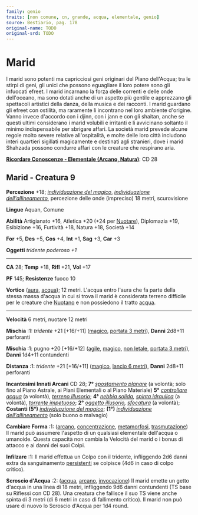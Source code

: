 ```yaml
---
family: genio
traits: [non comune, cn, grande, acqua, elementale, genio]
source: Bestiario, pag. 178
original-name: TODO
original-srd: TODO
---
```


# Marid

I marid sono potenti ma capricciosi geni originari del Piano dell'Acqua; tra le
stirpi di geni, gli unici che possono eguagliare il loro potere sono gli
infuocati efreet. I marid incarnano la forza delle correnti e delle onde
dell'oceano, ma sono dotati anche di un aspetto più gentile e apprezzano gli
spettacoli artistici della danza, della musica e dei racconti. I marid guardano
gli efreet con ostilità, ma raramente li incontrano nel loro ambiente d'origine.
Vanno invece d'accordo con i djinn, con i jann e con gli shaitan, anche se
questi ultimi considerano i marid volubili e irritanti e li avvicinano soltanto
il minimo indispensabile per sbrigare affari. La società marid prevede alcune
regole molto severe relative all'ospitalità, e molte delle loro città includono
interi quartieri sigillati magicamente e destinati agli stranieri, dove i marid
Shahzada possono condurre affari con le creature che respirano aria.

**[Ricordare Conoscenze - Elementale (Arcano, Natura)](/azioni/ricordare-conoscenze)**:
CD 28

## Marid - Creatura 9

**Percezione** +18;
_[individuazione del magico](/incantesimi/individuazione-del-magico)_,
_[individuazione dell'allineamento](/incantesimi/individuazione-dellallineamento)_,
percezione delle onde (impreciso) 18 metri, scurovisione

**Lingue** Aquan, Comune

**Abilità** Artigianato +16, Atletica +20 (+24 per [Nuotare](/azioni/nuotare)),
Diplomazia +19, Esibizione +16, Furtività +18, Natura +18, Società +14

**For** +5, **Des** +5, **Cos** +4, **Int** +1, **Sag** +3, **Car** +3

**Oggetti** _tridente poderoso +1_

---

**CA** 28; **Temp** +18, **Rifl** +21, **Vol** +17

**PF** 145; **Resistenze** fuoco 10

**Vortice** ([aura](/tratti/aura), [acqua](/tratti/acqua)); 12 metri. L'acqua
entro l'aura che fa parte della stessa massa d'acqua in cui si trova il marid è
considerata terreno difficile per le creature che [Nuotano](/azioni/nuotare) e
non possiedono il tratto [acqua](/tratti/acqua).

---

**Velocità** 6 metri, nuotare 12 metri

**Mischia** :1: _tridente_ +21 \[+16/+11] ([magico](/tratti/magico),
[portata 3 metri](/tratti/portata)), **Danni** 2d8+11 perforanti

**Mischia** :1: pugno +20 \[+16/+12] ([agile](/tratti/agile),
[magico](/tratti/magico), [non letale](/tratti/non-letale),
[portata 3 metri](/tratti/portata)), **Danni** 1d4+11 contundenti

**Distanza** :1: _tridente_ +21 \[+16/+11] ([magico](/tratti/magico),
[lancio 6 metri](/tratti/lancio)), **Danni** 2d8+11 perforanti

**Incantesimi Innati Arcani** CD 28; **7°**
_[spostamento planare](/incantesimi/spostamento-planare)_ (a volontà; solo fino
al Piano Astrale, ai Piani Elementali o al Piano Materiale) **5°**
_[controllare acqua](/incantesimi/controllare-acqua)_ (a volontà),
_[terreno illusorio](/incantesimi/terreno-illusorio)_; **4°**
_[nebbia solida](/incantesimi/nebbia-solida),
[spinta idraulica](/incantesimi/spinta-idraulica)_ (a volontà),
_[torrente impetuoso](/incantesimi/torrente-impetuoso)_; **2°**
_[oggetto illusorio](/incantesimi/oggetto-illusorio),
[sfocatura](/incantesimi/sfocatura)_ (a volontà); **Costanti (5°)**
_[individuazione del magico](/incantesimi/individuazione-del-magico)_; **(1°)**
_[individuazione dell'allineamento](/incantesimi/individuazione-dellallineamento)_
(solo buono o malvagio)

**Cambiare Forma** :1: ([arcano](/tratti/arcano),
[concentrazione](/tratti/concentrazione), [metamorfosi](/tratti/metamorfosi),
[trasmutazione](/tratti/trasmutazione)) Il marid può assumere l'aspetto di un
qualsiasi elementale dell'acqua o umanoide. Questa capacità non cambia la
Velocità del marid o i bonus di attacco e ai danni dei suoi Colpi.

**Infilzare** :1: Il marid effettua un Colpo con il tridente, infliggendo 2d6
danni extra da sanguinamento [persistenti](/condizioni/danno-persistente) se
colpisce (4d6 in caso di colpo critico).

**Scroscio d'Acqua** :2: ([acqua](/tratti/acqua), [arcano](/tratti/arcano),
[invocazione](/tratti/invocazione)) Il marid emette un getto d'acqua in una
linea di 18 metri, infliggendo 9d6 danni contundenti (TS base su Riflessi con CD
28). Una creatura che fallisce il suo TS viene anche spinta di 3 metri (di 6
metri in caso di fallimento critico). Il marid non può usare di nuovo lo
Scroscio d'Acqua per 1d4 round.
